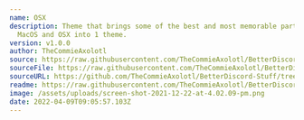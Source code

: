 ```yaml
---
name: OSX
description: Theme that brings some of the best and most memorable parts of
  MacOS and OSX into 1 theme.
version: v1.0.0
author: TheCommieAxolotl
source: https://raw.githubusercontent.com/TheCommieAxolotl/BetterDiscord-Stuff/main/OSX/
sourceFile: https://raw.githubusercontent.com/TheCommieAxolotl/BetterDiscord-Stuff/main/OSX/OSX.theme.css
sourceURL: https://github.com/TheCommieAxolotl/BetterDiscord-Stuff/tree/main/OSX
readme: https://raw.githubusercontent.com/TheCommieAxolotl/BetterDiscord-Stuff/main/OSX/README.md
image: /assets/uploads/screen-shot-2021-12-22-at-4.02.09-pm.png
date: 2022-04-09T09:05:57.103Z
---
```

